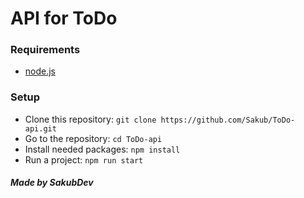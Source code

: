 # API for ToDo

### Requirements
- [node.js]

### Setup
- Clone this repository: `git clone https://github.com/Sakub/ToDo-api.git`
- Go to the repository: `cd ToDo-api`
- Install needed packages: `npm install`
- Run a project: `npm run start` 

##### Made by SakubDev
[node.js]: https://nodejs.org/en/